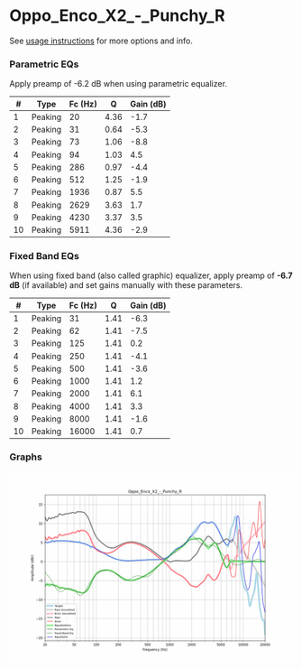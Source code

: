 # Oppo_Enco_X2_-_Punchy_R
See [usage instructions](https://github.com/jaakkopasanen/AutoEq#usage) for more options and info.

### Parametric EQs
Apply preamp of -6.2 dB when using parametric equalizer.

|   # | Type    |   Fc (Hz) |    Q |   Gain (dB) |
|-----|---------|-----------|------|-------------|
|   1 | Peaking |        20 | 4.36 |        -1.7 |
|   2 | Peaking |        31 | 0.64 |        -5.3 |
|   3 | Peaking |        73 | 1.06 |        -8.8 |
|   4 | Peaking |        94 | 1.03 |         4.5 |
|   5 | Peaking |       286 | 0.97 |        -4.4 |
|   6 | Peaking |       512 | 1.25 |        -1.9 |
|   7 | Peaking |      1936 | 0.87 |         5.5 |
|   8 | Peaking |      2629 | 3.63 |         1.7 |
|   9 | Peaking |      4230 | 3.37 |         3.5 |
|  10 | Peaking |      5911 | 4.36 |        -2.9 |

### Fixed Band EQs
When using fixed band (also called graphic) equalizer, apply preamp of **-6.7 dB** (if available) and set gains manually with these parameters.

|   # | Type    |   Fc (Hz) |    Q |   Gain (dB) |
|-----|---------|-----------|------|-------------|
|   1 | Peaking |        31 | 1.41 |        -6.3 |
|   2 | Peaking |        62 | 1.41 |        -7.5 |
|   3 | Peaking |       125 | 1.41 |         0.2 |
|   4 | Peaking |       250 | 1.41 |        -4.1 |
|   5 | Peaking |       500 | 1.41 |        -3.6 |
|   6 | Peaking |      1000 | 1.41 |         1.2 |
|   7 | Peaking |      2000 | 1.41 |         6.1 |
|   8 | Peaking |      4000 | 1.41 |         3.3 |
|   9 | Peaking |      8000 | 1.41 |        -1.6 |
|  10 | Peaking |     16000 | 1.41 |         0.7 |

### Graphs
![](./Oppo_Enco_X2_-_Punchy_R.png)
